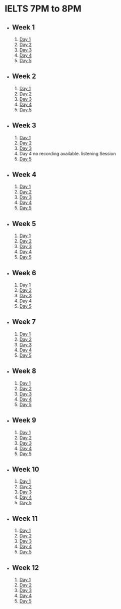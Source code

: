 # IELTS 7PM to 8PM

- ## Week 1

   1. [Day 1](https://www.facebook.com/iCodeguru/videos/6720487928044735/)
   2. [Day 2](https://www.facebook.com/iCodeguru/videos/1002945447629513)
   3. [Day 3](https://www.facebook.com/iCodeguru/videos/3290835027728755)
   4. [Day 4](https://fb.watch/nO6xgfjI5Y/?mibextid=2JQ9oc)
   5. [Day 5](https://fb.watch/nOgIwfc8B_/?mibextid=2JQ9oc)

- ## Week 2

   1. [Day 1](https://fb.watch/nSfpzo36nQ/?mibextid=2JQ9oc)
   2. [Day 2](https://www.facebook.com/iCodeguru/videos/1562504834491985)
   3. [Day 3](https://fb.watch/nUSVeWLCeu/?mibextid=2JQ9oc)
   4. [Day 4](https://fb.watch/nWek0Xe1v2/?mibextid=2JQ9oc)
   5. [Day 5](https://fb.watch/nXBCM9RaR3/?mibextid=2JQ9oc)

- ## Week 3

   1. [Day 1](https://fb.watch/n-znJDRGdG/?mibextid=2JQ9oc)
   2. [Day 2](https://fb.watch/o0O4hhJAwo/?mibextid=2JQ9oc)
   3. [Day 3](https://fb.watch/o2feLxq0Eb/?mibextid=2JQ9oc)
   4. Day 4 no recording available. listening Session
   5. [Day 5](https://fb.watch/o4-MuWXBC2/?mibextid=2JQ9oc)

- ## Week 4

   1. [Day 1](https://fb.watch/o8LgVTFrV2/?mibextid=2JQ9oc)
   2. [Day 2](https://www.facebook.com/iCodeguru/videos/1053414329113980)
   3. [Day 3](https://fb.watch/objICUc52T/?mibextid=2JQ9oc)
   4. [Day 4](https://fb.watch/ocHnXn6s5k/?mibextid=2JQ9oc)
   5. [Day 5](https://fb.watch/of12TgwJ46/?mibextid=2JQ9oc)

- ## Week 5

   1. [Day 1](https://fb.watch/ohWb6aEObr/?mibextid=2JQ9oc)
   2. [Day 2](https://fb.watch/ojfTxo1bIB/?mibextid=2JQ9oc)
   3. [Day 3](https://fb.watch/ol_PDa1qTn/?mibextid=2JQ9oc)
   4. [Day 4](https://fb.watch/ol_LJIcL5O/?mibextid=2JQ9oc)
   5. [Day 5](https://fb.watch/onjqIx2qEt/?mibextid=2JQ9oc)

- ## Week 6

   1. [Day 1](https://fb.watch/or8g5LQQTY/?mibextid=2JQ9oc)
   2. [Day 2](https://fb.watch/osIvubHX4F/?mibextid=2JQ9oc)
   3. [Day 3](https://fb.watch/ouJIs9AplH/?mibextid=2JQ9oc)
   4. [Day 4](https://www.facebook.com/iCodeguru/videos/996434858119274)
   5. [Day 5](https://www.facebook.com/iCodeguru/videos/872053011057571)

- ## Week 7

   1. [Day 1](https://fb.watch/oAoc2Bbqbk/?mibextid=2JQ9oc)
   2. [Day 2](https://www.facebook.com/iCodeguru/videos/694033166036260)
   3. [Day 3](https://fb.watch/oD9X42cs8N/?mibextid=2JQ9oc)
   4. [Day 4](https://fb.watch/oFKZpCZJu9/?mibextid=2JQ9oc)
   5. [Day 5](https://fb.watch/oFKLT1N6ly/?mibextid=2JQ9oc)

- ## Week 8

   1. [Day 1](https://fb.watch/oJCvAXktIh/?mibextid=2JQ9oc)
   2. [Day 2](https://www.facebook.com/iCodeguru/videos/720114906934526)
   3. [Day 3](https://www.facebook.com/iCodeguru/videos/251568107691871)
   4. [Day 4](https://www.facebook.com/iCodeguru/videos/1092354971935768)
   5. [Day 5](https://www.facebook.com/iCodeguru/videos/372081365183782)

- ## Week 9

   1. [Day 1](https://www.facebook.com/iCodeguru/videos/710789311012560)
   2. [Day 2](https://www.facebook.com/iCodeguru/videos/309018085435591)
   3. [Day 3](https://www.facebook.com/iCodeguru/videos/375127801563927)
   4. [Day 4](https://www.facebook.com/iCodeguru/videos/901578051673352)
   5. [Day 5](https://www.facebook.com/iCodeguru/videos/3689072928083438)

- ## Week 10

   1. [Day 1](https://www.facebook.com/iCodeguru/videos/2132757927116705)
   2. [Day 2](https://www.facebook.com/iCodeguru/videos/771846438102039)
   3. [Day 3](https://www.facebook.com/watch/?v=403919795303005)
   4. [Day 4](https://www.facebook.com/iCodeguru/videos/172681545932413)
   5. [Day 5](https://www.facebook.com/iCodeguru/videos/384650674017448)

- ## Week 11

   1. [Day 1](https://www.facebook.com/iCodeguru/videos/217372371344413)
   2. [Day 2](https://www.facebook.com/iCodeguru/videos/1571347387023014)
   3. [Day 3](https://www.facebook.com/iCodeguru/videos/269936935762502)
   4. [Day 4](https://www.facebook.com/iCodeguru/videos/1116247256415494)
   5. [Day 5](https://www.facebook.com/iCodeguru/videos/1884598591959189)

- ## Week 12

   1. [Day 1](https://web.facebook.com/iCodeguru/videos/333043499551198)
   2. [Day 2](https://www.facebook.com/watch/live/?ref=watch_permalink&v=704072318215851)
   3. [Day 3](https://www.facebook.com/iCodeguru/videos/934994641586671)
   4. [Day 4](https://www.facebook.com/iCodeguru/videos/702131045393685)
   5. [Day 5](https://www.facebook.com/iCodeguru/videos/2091174611246507)

<!-- - ## Week 13

   1. [Day 1]()
   2. [Day 2]()
   3. [Day 3]()
   4. [Day 4]()
   5. [Day 5]() -->

<!-- - ## Week 

   1. [Day 1]()
   2. [Day 2]()
   3. [Day 3]()
   4. [Day 4]()
   5. [Day 5]() -->

